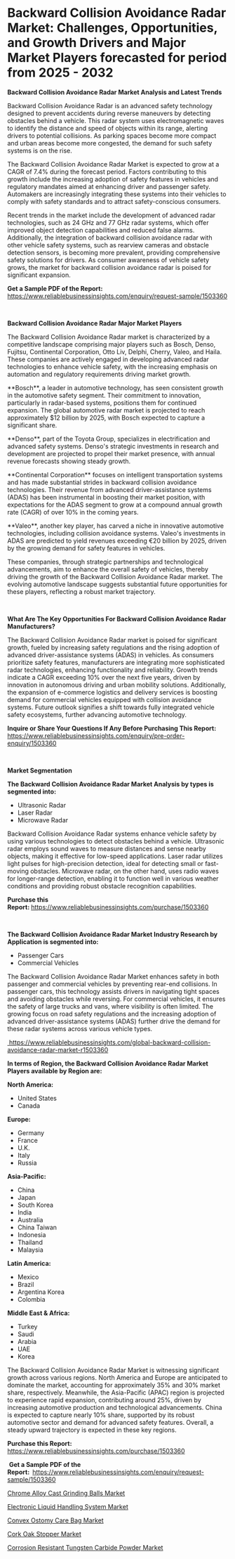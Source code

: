 <p><h1>Backward Collision Avoidance Radar Market: Challenges, Opportunities, and Growth Drivers and Major Market Players forecasted for period from 2025 - 2032</h1></p><p><strong>Backward Collision Avoidance Radar Market Analysis and Latest Trends</strong></p>
<p><p>Backward Collision Avoidance Radar is an advanced safety technology designed to prevent accidents during reverse maneuvers by detecting obstacles behind a vehicle. This radar system uses electromagnetic waves to identify the distance and speed of objects within its range, alerting drivers to potential collisions. As parking spaces become more compact and urban areas become more congested, the demand for such safety systems is on the rise.</p><p>The Backward Collision Avoidance Radar Market is expected to grow at a CAGR of 7.4% during the forecast period. Factors contributing to this growth include the increasing adoption of safety features in vehicles and regulatory mandates aimed at enhancing driver and passenger safety. Automakers are increasingly integrating these systems into their vehicles to comply with safety standards and to attract safety-conscious consumers.</p><p>Recent trends in the market include the development of advanced radar technologies, such as 24 GHz and 77 GHz radar systems, which offer improved object detection capabilities and reduced false alarms. Additionally, the integration of backward collision avoidance radar with other vehicle safety systems, such as rearview cameras and obstacle detection sensors, is becoming more prevalent, providing comprehensive safety solutions for drivers. As consumer awareness of vehicle safety grows, the market for backward collision avoidance radar is poised for significant expansion.</p></p>
<p><strong>Get a Sample PDF of the Report:&nbsp;</strong> <a href="https://www.reliablebusinessinsights.com/enquiry/request-sample/1503360?utm_campaign=1091&utm_medium=2&utm_source=Github&utm_content=ia&utm_term=23032025&utm_id=backward-collision-avoidance-radar">https://www.reliablebusinessinsights.com/enquiry/request-sample/1503360</a></p>
<p>&nbsp;</p>
<p><strong>Backward Collision Avoidance Radar Major Market Players</strong></p>
<p><p>The Backward Collision Avoidance Radar market is characterized by a competitive landscape comprising major players such as Bosch, Denso, Fujitsu, Continental Corporation, Otto Liv, Delphi, Cherry, Valeo, and Haila. These companies are actively engaged in developing advanced radar technologies to enhance vehicle safety, with the increasing emphasis on automation and regulatory requirements driving market growth.</p><p>**Bosch**, a leader in automotive technology, has seen consistent growth in the automotive safety segment. Their commitment to innovation, particularly in radar-based systems, positions them for continued expansion. The global automotive radar market is projected to reach approximately $12 billion by 2025, with Bosch expected to capture a significant share.</p><p>**Denso**, part of the Toyota Group, specializes in electrification and advanced safety systems. Denso's strategic investments in research and development are projected to propel their market presence, with annual revenue forecasts showing steady growth.</p><p>**Continental Corporation** focuses on intelligent transportation systems and has made substantial strides in backward collision avoidance technologies. Their revenue from advanced driver-assistance systems (ADAS) has been instrumental in boosting their market position, with expectations for the ADAS segment to grow at a compound annual growth rate (CAGR) of over 10% in the coming years.</p><p>**Valeo**, another key player, has carved a niche in innovative automotive technologies, including collision avoidance systems. Valeo's investments in ADAS are predicted to yield revenues exceeding €20 billion by 2025, driven by the growing demand for safety features in vehicles.</p><p>These companies, through strategic partnerships and technological advancements, aim to enhance the overall safety of vehicles, thereby driving the growth of the Backward Collision Avoidance Radar market. The evolving automotive landscape suggests substantial future opportunities for these players, reflecting a robust market trajectory.</p></p>
<p>&nbsp;</p>
<p><strong>What Are The Key Opportunities For Backward Collision Avoidance Radar Manufacturers?</strong></p>
<p><p>The Backward Collision Avoidance Radar market is poised for significant growth, fueled by increasing safety regulations and the rising adoption of advanced driver-assistance systems (ADAS) in vehicles. As consumers prioritize safety features, manufacturers are integrating more sophisticated radar technologies, enhancing functionality and reliability. Growth trends indicate a CAGR exceeding 10% over the next five years, driven by innovation in autonomous driving and urban mobility solutions. Additionally, the expansion of e-commerce logistics and delivery services is boosting demand for commercial vehicles equipped with collision avoidance systems. Future outlook signifies a shift towards fully integrated vehicle safety ecosystems, further advancing automotive technology.</p></p>
<p><strong>Inquire or Share Your Questions If Any Before Purchasing This Report:</strong> <a href="https://www.reliablebusinessinsights.com/enquiry/pre-order-enquiry/1503360?utm_campaign=1091&utm_medium=2&utm_source=Github&utm_content=ia&utm_term=23032025&utm_id=backward-collision-avoidance-radar">https://www.reliablebusinessinsights.com/enquiry/pre-order-enquiry/1503360</a></p>
<p>&nbsp;</p>
<p><strong>Market Segmentation</strong></p>
<p><strong>The Backward Collision Avoidance Radar Market Analysis by types is segmented into:</strong></p>
<p><ul><li>Ultrasonic Radar</li><li>Laser Radar</li><li>Microwave Radar</li></ul></p>
<p><p>Backward Collision Avoidance Radar systems enhance vehicle safety by using various technologies to detect obstacles behind a vehicle. Ultrasonic radar employs sound waves to measure distances and sense nearby objects, making it effective for low-speed applications. Laser radar utilizes light pulses for high-precision detection, ideal for detecting small or fast-moving obstacles. Microwave radar, on the other hand, uses radio waves for longer-range detection, enabling it to function well in various weather conditions and providing robust obstacle recognition capabilities.</p></p>
<p><strong>Purchase this Report:&nbsp;</strong><a href="https://www.reliablebusinessinsights.com/purchase/1503360?utm_campaign=1091&utm_medium=2&utm_source=Github&utm_content=ia&utm_term=23032025&utm_id=backward-collision-avoidance-radar">https://www.reliablebusinessinsights.com/purchase/1503360</a></p>
<p>&nbsp;</p>
<p><strong>The Backward Collision Avoidance Radar Market Industry Research by Application is segmented into:</strong></p>
<p><ul><li>Passenger Cars</li><li>Commercial Vehicles</li></ul></p>
<p><p>The Backward Collision Avoidance Radar Market enhances safety in both passenger and commercial vehicles by preventing rear-end collisions. In passenger cars, this technology assists drivers in navigating tight spaces and avoiding obstacles while reversing. For commercial vehicles, it ensures the safety of large trucks and vans, where visibility is often limited. The growing focus on road safety regulations and the increasing adoption of advanced driver-assistance systems (ADAS) further drive the demand for these radar systems across various vehicle types.</p></p>
<p><a href="https://www.reliablebusinessinsights.com/global-backward-collision-avoidance-radar-market-r1503360?utm_campaign=1091&utm_medium=2&utm_source=Github&utm_content=ia&utm_term=23032025&utm_id=backward-collision-avoidance-radar">&nbsp;https://www.reliablebusinessinsights.com/global-backward-collision-avoidance-radar-market-r1503360</a></p>
<p><strong>In terms of Region, the Backward Collision Avoidance Radar Market Players available by Region are:</strong></p>
<p>
    <p> <strong> North America: </strong>
        <ul>
            <li>United States</li>
            <li>Canada</li>
        </ul>
        </p> 
    <p> <strong> Europe: </strong>
        <ul>
            <li>Germany</li>
            <li>France</li>
            <li>U.K.</li>
            <li>Italy</li>
            <li>Russia</li>
        </ul>
        </p> 
    <p> <strong> Asia-Pacific: </strong>
        <ul>
            <li>China</li>
            <li>Japan</li>
            <li>South Korea</li>
            <li>India</li>
            <li>Australia</li>
            <li>China Taiwan</li>
            <li>Indonesia</li>
            <li>Thailand</li>
            <li>Malaysia</li>
        </ul>
        </p> 
    <p> <strong> Latin America: </strong>
        <ul>
            <li>Mexico</li>
            <li>Brazil</li>
            <li>Argentina Korea</li>
            <li>Colombia</li>
        </ul>
        </p> 
    <p> <strong> Middle East & Africa: </strong>
        <ul>
            <li>Turkey</li>
            <li>Saudi</li>
            <li>Arabia</li>
            <li>UAE</li>
            <li>Korea</li>
        </ul>
    </p>
    </p>
<p><p>The Backward Collision Avoidance Radar Market is witnessing significant growth across various regions. North America and Europe are anticipated to dominate the market, accounting for approximately 35% and 30% market share, respectively. Meanwhile, the Asia-Pacific (APAC) region is projected to experience rapid expansion, contributing around 25%, driven by increasing automotive production and technological advancements. China is expected to capture nearly 10% share, supported by its robust automotive sector and demand for advanced safety features. Overall, a steady upward trajectory is expected in these key regions.</p></p>
<p><strong>Purchase this Report: </strong><a href="https://www.reliablebusinessinsights.com/purchase/1503360?utm_campaign=1091&utm_medium=2&utm_source=Github&utm_content=ia&utm_term=23032025&utm_id=backward-collision-avoidance-radar">https://www.reliablebusinessinsights.com/purchase/1503360</a></p>
<p>&nbsp;<strong>Get a Sample PDF of the Report:&nbsp;&nbsp;</strong><a href="https://www.reliablebusinessinsights.com/enquiry/request-sample/1503360?utm_campaign=1091&utm_medium=2&utm_source=Github&utm_content=ia&utm_term=23032025&utm_id=backward-collision-avoidance-radar">https://www.reliablebusinessinsights.com/enquiry/request-sample/1503360</a></p>
<p><strong></strong></p>
<p><p><a href="https://github.com/cevzarvargem/Market-Research-Report-List-1/blob/main/chrome-alloy-cast-grinding-balls-market.md?utm_campaign=1091&utm_medium=2&utm_source=Github&utm_content=ia&utm_term=23032025&utm_id=backward-collision-avoidance-radar">Chrome Alloy Cast Grinding Balls Market</a></p><p><a href="https://github.com/hurstsaqibyl/Market-Research-Report-List-1/blob/main/electronic-liquid-handling-system-market.md?utm_campaign=1091&utm_medium=2&utm_source=Github&utm_content=ia&utm_term=23032025&utm_id=backward-collision-avoidance-radar">Electronic Liquid Handling System Market</a></p><p><a href="https://github.com/burnicndole/Market-Research-Report-List-1/blob/main/convex-ostomy-care-bag-market.md?utm_campaign=1091&utm_medium=2&utm_source=Github&utm_content=ia&utm_term=23032025&utm_id=backward-collision-avoidance-radar">Convex Ostomy Care Bag Market</a></p><p><a href="https://github.com/navodfetiya/Market-Research-Report-List-1/blob/main/cork-oak-stopper-market.md?utm_campaign=1091&utm_medium=2&utm_source=Github&utm_content=ia&utm_term=23032025&utm_id=backward-collision-avoidance-radar">Cork Oak Stopper Market</a></p><p><a href="https://github.com/rutupueyed/Market-Research-Report-List-1/blob/main/corrosion-resistant-tungsten-carbide-powder-market.md?utm_campaign=1091&utm_medium=2&utm_source=Github&utm_content=ia&utm_term=23032025&utm_id=backward-collision-avoidance-radar">Corrosion Resistant Tungsten Carbide Powder Market</a></p></p>